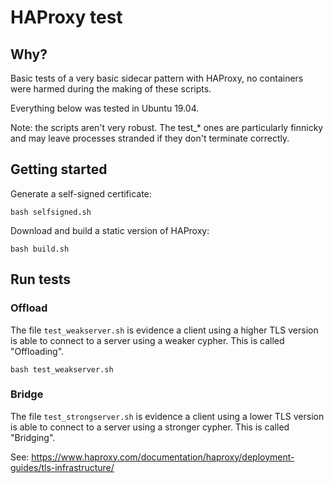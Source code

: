 # HAProxy test

## Why?

Basic tests of a very basic sidecar pattern with HAProxy, no
containers were harmed during the making of these scripts.

Everything below was tested in Ubuntu 19.04.

Note: the scripts aren't very robust. The test_* ones are
particularly finnicky and may leave processes stranded if they
don't terminate correctly.

## Getting started

Generate a self-signed certificate:

```
bash selfsigned.sh
```

Download and build a static version of HAProxy:
```
bash build.sh
```

## Run tests

### Offload
The file `test_weakserver.sh` is evidence a client using a higher TLS version
is able to connect to a server using a weaker cypher. This is called "Offloading".

```
bash test_weakserver.sh
```

### Bridge
The file `test_strongserver.sh` is evidence a client using a lower TLS version
is able to connect to a server using a stronger cypher. This is called "Bridging".

See: https://www.haproxy.com/documentation/haproxy/deployment-guides/tls-infrastructure/
